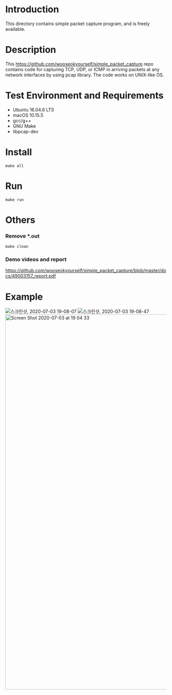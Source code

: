 # Introduction
This directory contains simple packet capture program, and is freely available.

# Description
This https://github.com/wooseokyourself/simple_packet_capture repo contains code for capturing TCP, UDP, or ICMP in arriving packets at any network interfaces by using pcap library. The code works on UNIX-like OS.

# Test Environment and Requirements
* Ubuntu 16.04.6 LTS
* macOS 10.15.5
* gcc/g++
* GNU Make
* libpcap-dev

   
# Install
    make all
   
# Run
    make run
   
# Others

### Remove *.out
    make clean
### Demo videos and report
   https://github.com/wooseokyourself/simple_packet_capture/blob/master/docs/49003157_report.pdf
    
# Example
![스크린샷, 2020-07-03 19-08-07](https://user-images.githubusercontent.com/49421142/86461124-77a67b80-bd64-11ea-832c-5fc704751892.png)
![스크린샷, 2020-07-03 19-08-47](https://user-images.githubusercontent.com/49421142/86461135-7aa16c00-bd64-11ea-89df-329e0380b145.png)
<img width="1172" alt="Screen Shot 2020-07-03 at 19 04 33" src="https://user-images.githubusercontent.com/49421142/86461203-973da400-bd64-11ea-93b2-b8c1beb4263b.png">
